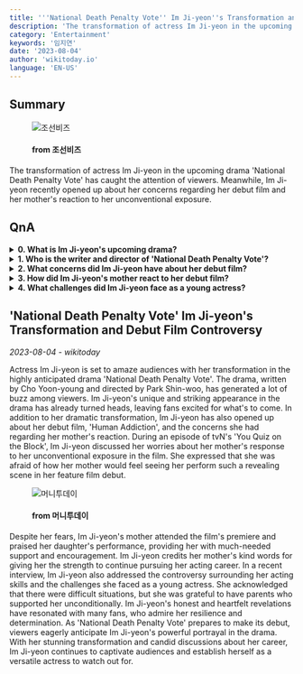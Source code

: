 ```yaml
---
title: '''National Death Penalty Vote'' Im Ji-yeon''s Transformation and Debut Film Controversy'
description: 'The transformation of actress Im Ji-yeon in the upcoming drama ''National Death Penalty Vote'' has caught the attention of viewers. Meanwhile, Im Ji-yeon recently opened up about her concerns regarding her debut film and her mother''s reaction to her unconventional exposure.'
category: 'Entertainment'
keywords: '임지연'
date: '2023-08-04'
author: 'wikitoday.io'
language: 'EN-US'
---
```


## Summary



<figure>
    <img src="https://biz.chosun.com/resizer/r_r0aWR58keMbbNB-dbQ7T3TUoA=/650x341/smart/cloudfront-ap-northeast-1.images.arcpublishing.com/chosunbiz/5HFYSCCAKORKA4OMOCBNAHED2Y.jpg" alt="조선비즈" />
    <figcaption>
        <h4> from 조선비즈</h4>
    </figcaption>
</figure>


The transformation of actress Im Ji-yeon in the upcoming drama 'National Death Penalty Vote' has caught the attention of viewers. Meanwhile, Im Ji-yeon recently opened up about her concerns regarding her debut film and her mother's reaction to her unconventional exposure.


## QnA

    
<details>
        <summary><b>0. What is Im Ji-yeon's upcoming drama?</b></summary>
        Im Ji-yeon's upcoming drama is called 'National Death Penalty Vote'.
    </details>
    
<details>
        <summary><b>1. Who is the writer and director of 'National Death Penalty Vote'?</b></summary>
        'National Death Penalty Vote' is written by Cho Yoon-young and directed by Park Shin-woo.
    </details>
    
<details>
        <summary><b>2. What concerns did Im Ji-yeon have about her debut film?</b></summary>
        Im Ji-yeon was concerned about her mother's reaction to her unconventional exposure in her debut film, 'Human Addiction'.
    </details>
    
<details>
        <summary><b>3. How did Im Ji-yeon's mother react to her debut film?</b></summary>
        Im Ji-yeon's mother attended the premiere of her debut film and complimented her on her performance.
    </details>
    
<details>
        <summary><b>4. What challenges did Im Ji-yeon face as a young actress?</b></summary>
        Im Ji-yeon faced difficulties and controversy regarding her acting skills at a young age.
    </details>
    


## 'National Death Penalty Vote' Im Ji-yeon's Transformation and Debut Film Controversy

_2023-08-04 - wikitoday_

Actress Im Ji-yeon is set to amaze audiences with her transformation in the highly anticipated drama 'National Death Penalty Vote'. The drama, written by Cho Yoon-young and directed by Park Shin-woo, has generated a lot of buzz among viewers. Im Ji-yeon's unique and striking appearance in the drama has already turned heads, leaving fans excited for what's to come. In addition to her dramatic transformation, Im Ji-yeon has also opened up about her debut film, 'Human Addiction', and the concerns she had regarding her mother's reaction. During an episode of tvN's 'You Quiz on the Block', Im Ji-yeon discussed her worries about her mother's response to her unconventional exposure in the film. She expressed that she was afraid of how her mother would feel seeing her perform such a revealing scene in her feature film debut.


<figure>
    <img src="https://thumb.mt.co.kr/21/2023/08/2023080308080533315_1.jpg" alt="머니투데이" />
    <figcaption>
        <h4> from 머니투데이</h4>
    </figcaption>
</figure>


Despite her fears, Im Ji-yeon's mother attended the film's premiere and praised her daughter's performance, providing her with much-needed support and encouragement. Im Ji-yeon credits her mother's kind words for giving her the strength to continue pursuing her acting career. In a recent interview, Im Ji-yeon also addressed the controversy surrounding her acting skills and the challenges she faced as a young actress. She acknowledged that there were difficult situations, but she was grateful to have parents who supported her unconditionally. Im Ji-yeon's honest and heartfelt revelations have resonated with many fans, who admire her resilience and determination. As 'National Death Penalty Vote' prepares to make its debut, viewers eagerly anticipate Im Ji-yeon's powerful portrayal in the drama. With her stunning transformation and candid discussions about her career, Im Ji-yeon continues to captivate audiences and establish herself as a versatile actress to watch out for.
